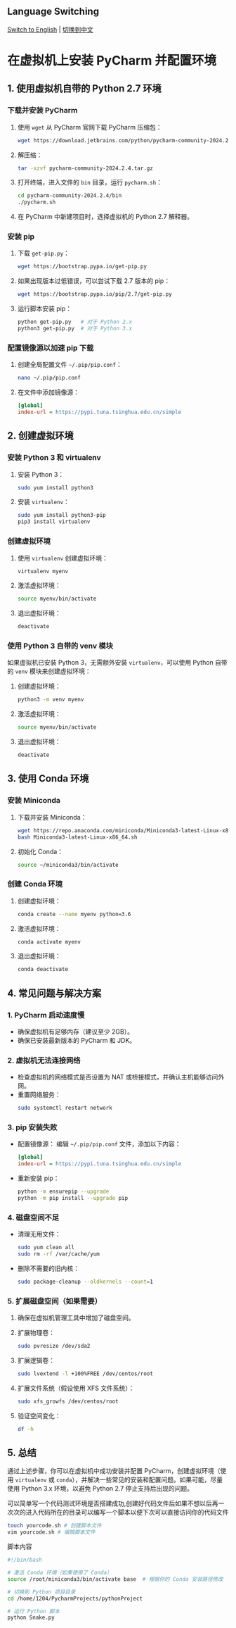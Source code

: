 ## Language Switching

[Switch to English](https://github.com/Mao-maocoder/VMware-install-manual/blob/main/manual_en.md) | [切换到中文](https://github.com/Mao-maocoder/VMware-install-manual/blob/main/manual.md)

# 在虚拟机上安装 PyCharm 并配置环境

## 1. 使用虚拟机自带的 Python 2.7 环境

### 下载并安装 PyCharm

1. 使用 `wget` 从 PyCharm 官网下载 PyCharm 压缩包：

   ```bash
   wget https://download.jetbrains.com/python/pycharm-community-2024.2.4.tar.gz
   ```

2. 解压缩：

   ```bash
   tar -xzvf pycharm-community-2024.2.4.tar.gz
   ```

3. 打开终端，进入文件的 `bin` 目录，运行 `pycharm.sh`：

   ```bash
   cd pycharm-community-2024.2.4/bin
   ./pycharm.sh
   ```

4. 在 PyCharm 中新建项目时，选择虚拟机的 Python 2.7 解释器。

### 安装 pip

1. 下载 `get-pip.py`：

   ```bash
   wget https://bootstrap.pypa.io/get-pip.py
   ```

2. 如果出现版本过低错误，可以尝试下载 2.7 版本的 pip：

   ```bash
   wget https://bootstrap.pypa.io/pip/2.7/get-pip.py
   ```

3. 运行脚本安装 pip：
   ```bash
   python get-pip.py   # 对于 Python 2.x
   python3 get-pip.py  # 对于 Python 3.x
   ```

### 配置镜像源以加速 pip 下载

1. 创建全局配置文件 `~/.pip/pip.conf`：

   ```bash
   nano ~/.pip/pip.conf
   ```

2. 在文件中添加镜像源：
   ```ini
   [global]
   index-url = https://pypi.tuna.tsinghua.edu.cn/simple
   ```

## 2. 创建虚拟环境

### 安装 Python 3 和 virtualenv

1. 安装 Python 3：

   ```bash
   sudo yum install python3
   ```

2. 安装 `virtualenv`：
   ```bash
   sudo yum install python3-pip
   pip3 install virtualenv
   ```

### 创建虚拟环境

1. 使用 `virtualenv` 创建虚拟环境：

   ```bash
   virtualenv myenv
   ```

2. 激活虚拟环境：

   ```bash
   source myenv/bin/activate
   ```

3. 退出虚拟环境：
   ```bash
   deactivate
   ```

### 使用 Python 3 自带的 venv 模块

如果虚拟机已安装 Python 3，无需额外安装 `virtualenv`，可以使用 Python 自带的 `venv` 模块来创建虚拟环境：

1. 创建虚拟环境：

   ```bash
   python3 -m venv myenv
   ```

2. 激活虚拟环境：

   ```bash
   source myenv/bin/activate
   ```

3. 退出虚拟环境：
   ```bash
   deactivate
   ```

## 3. 使用 Conda 环境

### 安装 Miniconda

1. 下载并安装 Miniconda：

   ```bash
   wget https://repo.anaconda.com/miniconda/Miniconda3-latest-Linux-x86_64.sh
   bash Miniconda3-latest-Linux-x86_64.sh
   ```

2. 初始化 Conda：
   ```bash
   source ~/miniconda3/bin/activate
   ```

### 创建 Conda 环境

1. 创建虚拟环境：

   ```bash
   conda create --name myenv python=3.6
   ```

2. 激活虚拟环境：

   ```bash
   conda activate myenv
   ```

3. 退出虚拟环境：
   ```bash
   conda deactivate
   ```

## 4. 常见问题与解决方案

### 1. PyCharm 启动速度慢

- 确保虚拟机有足够内存（建议至少 2GB）。
- 确保已安装最新版本的 PyCharm 和 JDK。

### 2. 虚拟机无法连接网络

- 检查虚拟机的网络模式是否设置为 NAT 或桥接模式，并确认主机能够访问外网。
- 重置网络服务：
  ```bash
  sudo systemctl restart network
  ```

### 3. pip 安装失败

- 配置镜像源：
  编辑 `~/.pip/pip.conf` 文件，添加以下内容：

  ```ini
  [global]
  index-url = https://pypi.tuna.tsinghua.edu.cn/simple
  ```

- 重新安装 pip：
  ```bash
  python -m ensurepip --upgrade
  python -m pip install --upgrade pip
  ```

### 4. 磁盘空间不足

- 清理无用文件：

  ```bash
  sudo yum clean all
  sudo rm -rf /var/cache/yum
  ```

- 删除不需要的旧内核：
  ```bash
  sudo package-cleanup --oldkernels --count=1
  ```

### 5. 扩展磁盘空间（如果需要）

1. 确保在虚拟机管理工具中增加了磁盘空间。
2. 扩展物理卷：

   ```bash
   sudo pvresize /dev/sda2
   ```

3. 扩展逻辑卷：

   ```bash
   sudo lvextend -l +100%FREE /dev/centos/root
   ```

4. 扩展文件系统（假设使用 XFS 文件系统）：

   ```bash
   sudo xfs_growfs /dev/centos/root
   ```

5. 验证空间变化：
   ```bash
   df -h
   ```

## 5. 总结

通过上述步骤，你可以在虚拟机中成功安装并配置 PyCharm，创建虚拟环境（使用 `virtualenv` 或 `conda`），并解决一些常见的安装和配置问题。如果可能，尽量使用 Python 3.x 环境，以避免 Python 2.7 停止支持后出现的问题。

可以简单写一个代码测试环境是否搭建成功,创建好代码文件后如果不想以后再一次次的进入代码所在的目录可以编写一个脚本以便下次可以直接访问你的代码文件
 ```bash
 touch yourcode.sh # 创建脚本文件
 vim yourcode.sh # 编辑脚本文件
 ```
 脚本内容
 
 ```bash
 #!/bin/bash

# 激活 Conda 环境（如果使用了 Conda）
source /root/miniconda3/bin/activate base  # 根据你的 Conda 安装路径修改

# 切换到 Python 项目目录
cd /home/1204/PycharmProjects/pythonProject

# 运行 Python 脚本
python Snake.py
```

